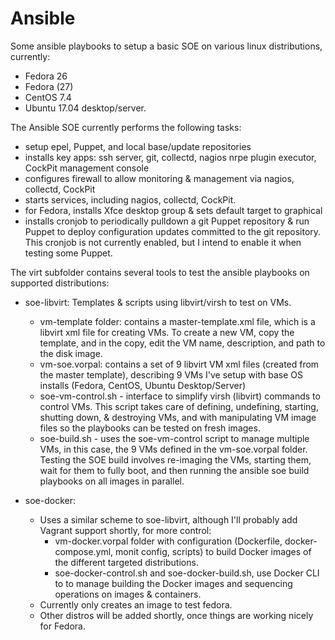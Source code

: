 # Ansible

Some ansible playbooks to setup a basic SOE on various linux distributions, currently: 
 * Fedora 26
 * Fedora (27) 
 * CentOS 7.4 
 * Ubuntu 17.04 desktop/server.


The Ansible SOE currently performs the following tasks:
 * setup epel, Puppet, and local base/update repositories
 * installs key apps: ssh server, git, collectd, nagios nrpe plugin executor, CockPit management console
 * configures firewall to allow monitoring & management via nagios, collectd, CockPit
 * starts services, including nagios, collectd, CockPit.
 * for Fedora, installs Xfce desktop group & sets default target to graphical
 * installs cronjob to periodically pulldown a git Puppet repository & run Puppet to deploy configuration updates committed to the git repository. This cronjob is not currently enabled, but I intend to enable it when testing some Puppet.


The virt subfolder contains several tools to test the ansible playbooks on supported distributions:
 * soe-libvirt: Templates & scripts using libvirt/virsh to test on VMs.
   * vm-template folder: contains a master-template.xml file, which is a libvirt xml file for creating VMs. To create a new VM, copy the template, and in the copy, edit the VM name, description, and path to the disk image.
   * vm-soe.vorpal: contains a set of 9 libvirt VM xml files (created from the master template), describing 9 VMs I've setup with base OS installs (Fedora, CentOS, Ubuntu Desktop/Server)
   * soe-vm-control.sh - interface to simplify virsh (libvirt) commands to control VMs. This script takes care of defining, undefining, starting, shutting down, & destroying VMs, and with manipulating VM image files so the playbooks can be tested on fresh images.
   * soe-build.sh - uses the soe-vm-control script to manage multiple VMs, in this case, the 9 VMs defined in the vm-soe.vorpal folder. Testing the SOE build involves re-imaging the VMs, starting them, wait for them to fully boot, and then running the ansible soe build playbooks on all images in parallel.

 * soe-docker:
   * Uses a similar scheme to soe-libvirt, although I'll probably add Vagrant support shortly, for more control:
     * vm-docker.vorpal folder with configuration (Dockerfile, docker-compose.yml, monit config, scripts) to build Docker images of the different targeted distributions.
     * soe-docker-control.sh and soe-docker-build.sh, use Docker CLI to to manage building the Docker images and sequencing operations on images & containers.
   * Currently only creates an image to test fedora. 
   * Other distros will be added shortly, once things are working nicely for Fedora.

